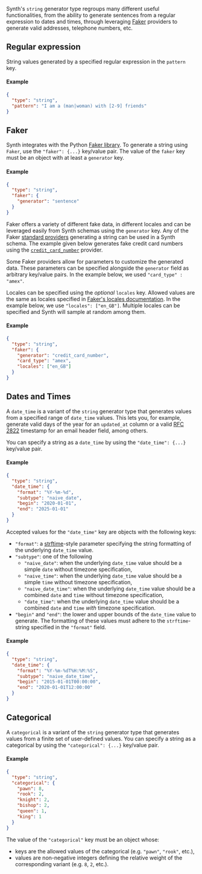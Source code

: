 Synth's `string` generator type regroups many different useful functionalities, from the ability to generate sentences
from a regular expression to dates and times, through leveraging [Faker][faker] providers to generate valid addresses,
telephone numbers, etc.

## Regular expression

String values generated by a specified regular expression in the `pattern` key.

#### Example

```json synth
{        
  "type": "string",
  "pattern": "I am a (man|woman) with [2-9] friends"
}
```

## Faker

Synth integrates with the Python [Faker library][faker]. To generate a string using `Faker`, use the `"faker": {...}`
key/value pair. The value of the `faker` key must be an object with at least a `generator` key.

#### Example

```json synth
{
  "type": "string",
  "faker": {
    "generator": "sentence"
  }
}
```

Faker offers a variety of different fake data, in different locales and can be leveraged easily from Synth schemas using
the `generator` key. Any of the Faker [standard providers](https://faker.readthedocs.io/en/master/providers.html)
generating a string can be used in a Synth schema. The example given below generates fake credit card numbers using
the [`credit_card_number`](https://faker.readthedocs.io/en/master/providers/faker.providers.credit_card.html#faker.providers.credit_card.Provider.credit_card_number)
provider.

Some Faker providers allow for parameters to customize the generated data. These parameters can be specified alongside
the `generator` field as arbitrary key/value pairs. In the example below, we used `"card_type" : "amex"`.

Locales can be specified using the *optional* `locales` key. Allowed values are the same as locales specified
in [Faker's locales documentation](https://faker.readthedocs.io/en/master/locales.html). In the example below, we
use `"locales": ["en_GB"]`. Multiple locales can be specified and Synth will sample at random among them.

#### Example

```json synth
{
  "type": "string",
  "faker": {
    "generator": "credit_card_number",
    "card_type": "amex",
    "locales": ["en_GB"]
  }
}
```

## Dates and Times

A `date_time` is a variant of the `string` generator type that generates values from a specified range of `date_time`
values. This lets you, for example, generate valid days of the year for an `updated_at` column or a
valid [RFC 2822](https://tools.ietf.org/html/rfc2822) timestamp for an email header field, among others.

You can specify a string as a `date_time` by using the `"date_time": {...}` key/value pair.

#### Example

```json synth
{
  "type": "string",
  "date_time": {
    "format": "%Y-%m-%d",
    "subtype": "naive_date",
    "begin": "2020-01-01",
    "end": "2025-01-01"
  }
}
```

Accepted values for the `"date_time"` key are objects with the following keys:

- `"format"`: a [strftime](https://docs.rs/chrono/0.4.19/chrono/format/strftime/index.html)-style parameter specifying
  the string formatting of the underlying `date_time`
  value.
- `"subtype"`: one of the following
    * `"naive_date"`: when the underlying `date_time` value should be a simple `date` without timezone specification,
    * `"naive_time"`: when the underlying `date_time` value should be a simple `time` without timezone specification,
    * `"naive_date_time"`: when the underlying `date_time` value should be a combined `date` and `time` without timezone
      specification,
    * `"date_time"`: when the underlying `date_time` value should be a combined `date` and `time` *with* timezone
      specification.
- `"begin"` and `"end"`: the lower and upper bounds of the `date_time` value to generate. The formatting of these values
  must adhere to the `strftime`-string specified in the `"format"` field.

#### Example

```json synth
{
  "type": "string",
  "date_time": {
    "format": "%Y-%m-%dT%H:%M:%S",
    "subtype": "naive_date_time",
    "begin": "2015-01-01T00:00:00",
    "end": "2020-01-01T12:00:00"
  }
}
```

## Categorical

A `categorical` is a variant of the `string` generator type that generates values from a finite set of user-defined
values. You can specify a string as a categorical by using the `"categorical": {...}` key/value pair.

#### Example

```json synth
{
  "type": "string",
  "categorical": {
    "pawn": 8,
    "rook": 2,
    "knight": 2,
    "bishop": 2,
    "queen": 1,
    "king": 1
  }
}
```

The value of the `"categorical"` key must be an object whose:

- keys are the allowed values of the categorical (e.g. `"pawn"`, `"rook"`, etc.),
- values are non-negative integers defining the relative weight of the corresponding variant (e.g. `8`, `2`, etc.).

[faker]: https://faker.readthedocs.io/en/master/